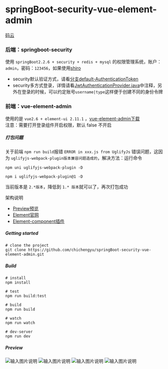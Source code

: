 # springBoot-security-vue-element-admin

[码云](https://gitee.com/chichengyu/springBoot-security-vue-element-admin)

### 后端：springboot-security
使用 `springBoot2.2.6 + security + redis + mysql` 的权限管理系统，账户：` admin `，密码：` 123456 `，如果使用[shiro](https://github.com/chichengyu/springBoot-shiro-vue-element-admin)  
  - security默认验证方式，请看[分支default-AuthenticationToken](https://gitee.com/chichengyu/springBoot-security-vue-element-admin/tree/default-AuthenticationToken)  
  - security多方式登录，详情请看[JwtAuthenticationProvider.java](https://github.com/chichengyu/springBoot-security-vue-element-admin/blob/master/springboot-security/src/main/java/com/site/security/provider/JwtAuthenticationProvider.java)中注释，另外在登录的时候，可以约定账号`username|type`这样便于创建不同的身份令牌

### 前端：vue-element-admin
使用的是 `vue2.6 + element-ui 2.11.1` ，[vue-element-admin下载](https://github.com/chichengyu/vue-element-admin)  
注意：需要打开登录组件开启权限，默认 false 不开启

##### 打包问题
关于前端 ` npm run build `报错 ` ERROR in xxx.js from UglifyJs ` 错误问题，这因为 ` uglifyjs-webpack-plugin版本兼容问题造成的 `，解决方法：运行命令
```
npm uni uglifyjs-webpack-plugin -D

npm i uglifyjs-webpack-plugin@1 -D
```
当前版本是 ` 2.*版本 `，降低到 `1.* 版本`就可以了，再次打包成功

架构说明
   + [Preview预览](http://xiaochiwz.github.io/thinkphp5.1-vue-ivew-admin)
   + [Element官网](https://element.eleme.cn/2.11/#/zh-CN/component/installation)
   + [Element-component插件](https://www.npmjs.com/package/element-component)


##### Getting started
```
# clone the project
git clone https://github.com/chichengyu/springBoot-security-vue-element-admin.git
```
##### Build
```
# install
npm install

# test
npm run build:test

# build
npm run build

# watch
npm run watch

# dev-server
npm run dev
```
##### Preview
![输入图片说明](https://images.gitee.com/uploads/images/2020/0519/161814_3e6bf8d6_1508174.png "login.png")
![输入图片说明](https://images.gitee.com/uploads/images/2020/0806/225307_fc070103_1508174.png "menu.png")
![输入图片说明](https://images.gitee.com/uploads/images/2020/0806/225319_af7245c6_1508174.png "role.png")
![输入图片说明](https://images.gitee.com/uploads/images/2020/0806/225331_96631773_1508174.png "user.png")